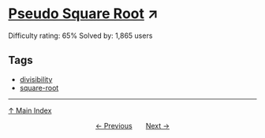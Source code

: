 # [Pseudo Square Root](https://projecteuler.net/problem=266) ↗️

Difficulty rating: 65%
Solved by: 1,865 users
## Tags

- [divisibility](../tags/divisibility.md)
- [square-root](../tags/square-root.md)



---

[↑ Main Index](../README.md)


<div align=center><a href='265.md'>← Previous</a> &nbsp;&nbsp; &nbsp;&nbsp;  <a href='267.md'>Next →</a></div>
